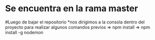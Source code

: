 # Se encuentra en la rama master
#Luego de bajar el repositorio 
  *nos dirigimos a la consola dentro del proyecto para realizar algunos comandos previos
    => npm install 
    => npm install -g nodemon 

